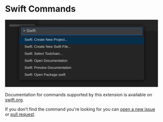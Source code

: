 # Swift Commands

![Swift Commands](./images/swiftCommands.svg)

Documentation for commands supported by this extension is available on [swift.org](https://docs.swift.org/vscode/documentation/userdocs/commands/).

If you don't find the command you're looking for you can [open a new issue](https://github.com/swiftlang/vscode-swift/issues) or [pull request](https://github.com/swiftlang/vscode-swift/pulls).